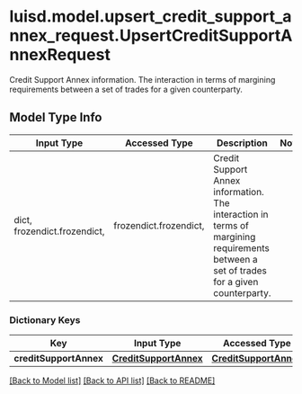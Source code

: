 # luisd.model.upsert_credit_support_annex_request.UpsertCreditSupportAnnexRequest

Credit Support Annex information. The interaction in terms of margining requirements between a set of trades for a given counterparty.

## Model Type Info
Input Type | Accessed Type | Description | Notes
------------ | ------------- | ------------- | -------------
dict, frozendict.frozendict,  | frozendict.frozendict,  | Credit Support Annex information. The interaction in terms of margining requirements between a set of trades for a given counterparty. | 

### Dictionary Keys
Key | Input Type | Accessed Type | Description | Notes
------------ | ------------- | ------------- | ------------- | -------------
**creditSupportAnnex** | [**CreditSupportAnnex**](CreditSupportAnnex.md) | [**CreditSupportAnnex**](CreditSupportAnnex.md) |  | [optional] 

[[Back to Model list]](../../README.md#documentation-for-models) [[Back to API list]](../../README.md#documentation-for-api-endpoints) [[Back to README]](../../README.md)

